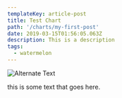 ```yaml
---
templateKey: article-post
title: Test Chart
path: '/charts/my-first-post'
date: 2019-03-15T01:56:05.063Z
description: This is a description
tags:
  - watermelon
---
```


![Alternate Text](/images/watermelon.png 'Title of Image')

this is some text that goes here.
